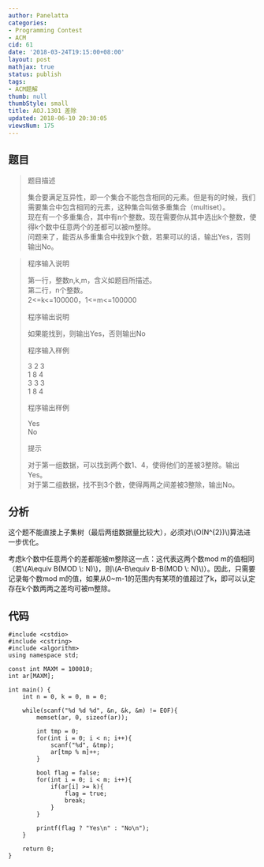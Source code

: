 ```yaml
---
author: Panelatta
categories:
- Programming Contest
- ACM
cid: 61
date: '2018-03-24T19:15:00+08:00'
layout: post
mathjax: true
status: publish
tags:
- ACM题解
thumb: null
thumbStyle: small
title: AOJ.1301 差除
updated: 2018-06-10 20:30:05
viewsNum: 175
---
```


## 题目

> 题目描述
>
> 集合要满足互异性，即一个集合不能包含相同的元素。但是有的时候，我们需要集合中包含相同的元素，这种集合叫做多重集合（multiset）。  
> 现在有一个多重集合，其中有n个整数。现在需要你从其中选出k个整数，使得k个数中任意两个的差都可以被m整除。  
> 问题来了，能否从多重集合中找到k个数，若果可以的话，输出Yes，否则输出No。
>
> 


<!--more-->


>
> 程序输入说明
>
> 第一行，整数n,k,m，含义如题目所描述。  
> 第二行，n个整数。  
> 2<=k<=100000，1<=m<=100000  
>
> 程序输出说明
>
> 如果能找到，则输出Yes，否则输出No
>
> 程序输入样例
>
> 3 2 3  
> 1 8 4  
> 3 3 3  
> 1 8 4  
>
> 程序输出样例
>
> Yes  
> No
>
> 提示
>
> 对于第一组数据，可以找到两个数1、4，使得他们的差被3整除。输出Yes。  
> 对于第二组数据，找不到3个数，使得两两之间差被3整除，输出No。

## 分析

这个题不能直接上子集树（最后两组数据量比较大），必须对\\(O(N^{2})\\)算法进一步优化。

考虑k个数中任意两个的差都能被m整除这一点：这代表这两个数mod m的值相同（若\\(A\\equiv B(MOD \\: N)\\)，则\\(A-B\\equiv B-B(MOD \\: N)\\)）。因此，只需要记录每个数mod m的值，如果从0~m-1的范围内有某项的值超过了k，即可以认定存在k个数两两之差均可被m整除。

## 代码

```
#include <cstdio>
#include <cstring>
#include <algorithm>
using namespace std;
 
const int MAXM = 100010;
int ar[MAXM];
 
int main() {
    int n = 0, k = 0, m = 0;
 
    while(scanf("%d %d %d", &n, &k, &m) != EOF){
        memset(ar, 0, sizeof(ar));
         
        int tmp = 0;
        for(int i = 0; i < n; i++){
            scanf("%d", &tmp);
            ar[tmp % m]++;
        }
 
        bool flag = false;
        for(int i = 0; i < m; i++){
            if(ar[i] >= k){
                flag = true;
                break;
            }
        }
 
        printf(flag ? "Yes\n" : "No\n");
    }
 
    return 0;
}
```
